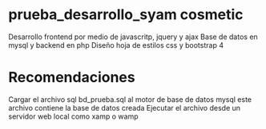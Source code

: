 # prueba_desarrollo_syam cosmetic

Desarrollo frontend por medio de javascritp, jquery y ajax
Base de datos en mysql y backend en php
Diseño hoja de estilos css y bootstrap 4

# Recomendaciones

Cargar el archivo sql bd_prueba.sql al motor de base de datos mysql
este archivo contiene la base de datos creada
Ejecutar el archivo desde un servidor web local como xamp o wamp




